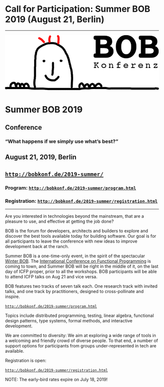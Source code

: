 ---
---

<head><meta charset="utf-8"></head>

# Call for Participation: Summer BOB 2019 (August 21, Berlin)

<hr/>

![BOB Logo](/images/bob_head.png)

# Summer BOB 2019

## Conference

### “What happens if we simply use what’s best?”

## August 21, 2019, Berlin

## [`http://bobkonf.de/2019-summer/`](http://bobkonf.de/2019-summer/)

### Program: [`http://bobkonf.de/2019-summer/program.html`](http://bobkonf.de/2019-summer/program.html)

### Registration: [`http://bobkonf.de/2019-summer/registration.html`](http://bobkonf.de/2019-summer/registration.html)

<hr/>

Are you interested in technologies beyond the mainstream, that are a
pleasure to use, and effective at getting the job done?

BOB is the forum for developers, architects and builders to explore
and discover the best tools available today for building software. Our
goal is for all participants to leave the conference with new ideas to
improve development back at the ranch.

Summer BOB is a one-time-only event, in the spirit of the spectacular
[Winter BOB](https://bobkonf.de/2019/). The [International Conference
on Functional Programming](https://icfp19.sigplan.org/) is coming to
town, and Summer BOB will be right in the middle of it, on the last
day of ICFP proper, prior to all the workshops.  BOB participants will
be able to attend ICFP talks on Aug 21 and vice versa.

BOB features two tracks of seven talk each.  One research track with
invited talks, and one track by practitioners, designed to
cross-pollinate and inspire.

[`http://bobkonf.de/2019-summer/program.html`](http://bobkonf.de/2019-summer/program.html)

Topics include distributed programming, testing, linear algebra,
functional design patterns, type systems, formal methods, and
interactive development.

We are committed to diversity: We aim at exploring a wide range of
tools in a welcoming and friendly crowd of diverse people. To that
end, a number of support options for participants from groups
under-represented in tech are available.

Registration is open:

[`http://bobkonf.de/2019-summer/registration.html`](http://bobkonf.de/2019-summer/registration.html)

NOTE: The early-bird rates expire on July 18, 2019!
